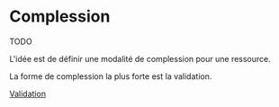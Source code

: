 
# Complession 

TODO

L'idée est de définir une modalité de complession pour une ressource.

La forme de complession la plus forte est la validation.

[Validation](validation.md)
